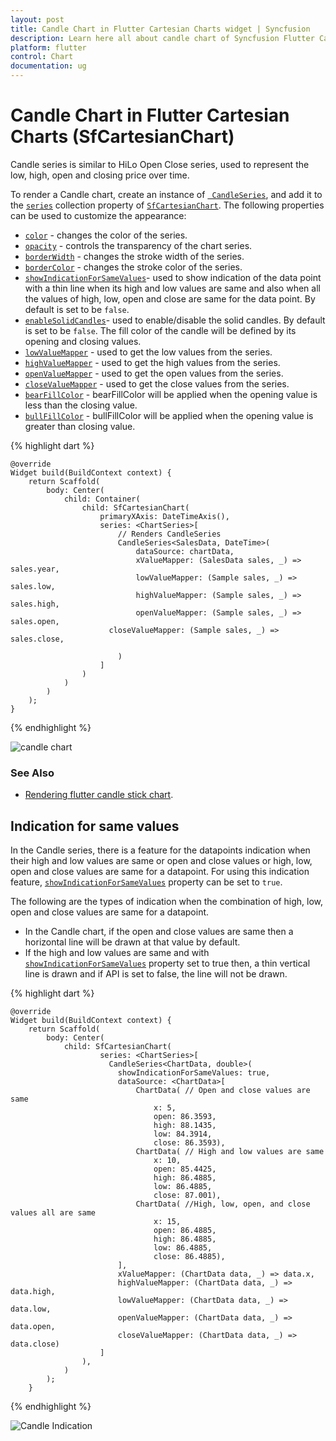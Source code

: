 ```yaml
---
layout: post
title: Candle Chart in Flutter Cartesian Charts widget | Syncfusion 
description: Learn here all about candle chart of Syncfusion Flutter Cartesian Charts (SfCartesianChart) widget and more.
platform: flutter
control: Chart
documentation: ug
---
```


# Candle Chart in Flutter Cartesian Charts (SfCartesianChart)

Candle series is similar to HiLo Open Close series, used to represent the low, high, open and closing price over time.

To render a Candle chart, create an instance of [` CandleSeries`](https://pub.dev/documentation/syncfusion_flutter_charts/latest/charts/CandleSeries-class.html), and add it to the [`series`](https://pub.dev/documentation/syncfusion_flutter_charts/latest/charts/SfCartesianChart/series.html) collection property of [`SfCartesianChart`](https://pub.dev/documentation/syncfusion_flutter_charts/latest/charts/SfCartesianChart/SfCartesianChart.html). The following properties can be used to customize the appearance:

* [`color`](https://pub.dev/documentation/syncfusion_flutter_charts/latest/charts/CartesianSeries/color.html) - changes the color of the series.
* [`opacity`](https://pub.dev/documentation/syncfusion_flutter_charts/latest/charts/CartesianSeries/opacity.html) - controls the transparency of the chart series.
* [`borderWidth`](https://pub.dev/documentation/syncfusion_flutter_charts/latest/charts/CartesianSeries/borderWidth.html) - changes the stroke width of the series.
* [`borderColor`](https://pub.dev/documentation/syncfusion_flutter_charts/latest/charts/CartesianSeries/borderColor.html) - changes the stroke color of the series.
* [`showIndicationForSameValues`](https://pub.dev/documentation/syncfusion_flutter_charts/latest/charts/CandleSeries/showIndicationForSameValues.html)- used to show indication of the data point with a thin line when its high and low values are same and also when all the values of high, low, open and close are same for the data point. By default is set to be `false`.
* [`enableSolidCandles`](https://pub.dev/documentation/syncfusion_flutter_charts/latest/charts/CandleSeries/enableSolidCandles.html)- used to enable/disable the solid candles. By default is set to be `false`. The fill color of the candle will be defined by its opening and closing values.
* [`lowValueMapper`](https://pub.dev/documentation/syncfusion_flutter_charts/latest/charts/CartesianSeries/lowValueMapper.html) - used to get the low values from the series.
* [`highValueMapper`](https://pub.dev/documentation/syncfusion_flutter_charts/latest/charts/CartesianSeries/highValueMapper.html) - used to get the high values from the series.
* [`openValueMapper`](https://pub.dev/documentation/syncfusion_flutter_charts/latest/charts/CandleSeries/openValueMapper.html) - used to get the open values from the series.
* [`closeValueMapper`](https://pub.dev/documentation/syncfusion_flutter_charts/latest/charts/CandleSeries/closeValueMapper.html) - used to get the close values from the series.
* [`bearFillColor`](https://pub.dev/documentation/syncfusion_flutter_charts/latest/charts/CandleSeries/bearColor.html) - bearFillColor will be applied when the opening value is less than the closing value.
* [`bullFillColor`](https://pub.dev/documentation/syncfusion_flutter_charts/latest/charts/CandleSeries/bullColor.html) - bullFillColor will be applied when the opening value is greater than closing value.



{% highlight dart %} 
    
    @override
    Widget build(BuildContext context) {
        return Scaffold(
            body: Center(
                child: Container(
                    child: SfCartesianChart(
                        primaryXAxis: DateTimeAxis(),
                        series: <ChartSeries>[
                            // Renders CandleSeries
                            CandleSeries<SalesData, DateTime>(
                                dataSource: chartData,
                                xValueMapper: (SalesData sales, _) => sales.year,
                                lowValueMapper: (Sample sales, _) => sales.low,
                                highValueMapper: (Sample sales, _) => sales.high, 
                                openValueMapper: (Sample sales, _) => sales.open,
                          closeValueMapper: (Sample sales, _) => sales.close,

                            )
                        ]
                    )
                )   
            )
        );
    }

{% endhighlight %}

![candle chart](images/cartesian-chart-types/candle.png)

### See Also 

* [Rendering flutter candle stick chart](https://www.syncfusion.com/kb/12288/how-to-render-flutter-candlestick-chart-using-the-charts-widget-sfcartesianchart).

## Indication for same values

In the Candle series, there is a feature for the datapoints indication when their high and low values are same or open and close values or high, low, open and close values are same for a datapoint. For using this indication feature, [`showIndicationForSameValues`](https://pub.dev/documentation/syncfusion_flutter_charts/latest/charts/CandleSeries/showIndicationForSameValues.html) property can be set to `true`.

The following are the types of indication when the combination of high, low, open and close values are same for a datapoint.

* In the Candle chart, if the open and close values are same then a horizontal line will be drawn at that value by default.
* If the high and low values are same and with [`showIndicationForSameValues`](https://pub.dev/documentation/syncfusion_flutter_charts/latest/charts/CandleSeries/showIndicationForSameValues.html) property set to true then, a thin vertical line is drawn and if API is set to false, the line will not be drawn. 


{% highlight dart %} 

    @override
    Widget build(BuildContext context) {
        return Scaffold(
            body: Center(
                child: SfCartesianChart(
                        series: <ChartSeries>[
                          CandleSeries<ChartData, double>(
                            showIndicationForSameValues: true,
                            dataSource: <ChartData>[
                                ChartData( // Open and close values are same
                                    x: 5,
                                    open: 86.3593,
                                    high: 88.1435,
                                    low: 84.3914,
                                    close: 86.3593),
                                ChartData( // High and low values are same
                                    x: 10,
                                    open: 85.4425,
                                    high: 86.4885,
                                    low: 86.4885,
                                    close: 87.001),
                                ChartData( //High, low, open, and close values all are same
                                    x: 15,
                                    open: 86.4885,
                                    high: 86.4885,
                                    low: 86.4885,
                                    close: 86.4885),
                            ],
                            xValueMapper: (ChartData data, _) => data.x,
                            highValueMapper: (ChartData data, _) => data.high,
                            lowValueMapper: (ChartData data, _) => data.low,
                            openValueMapper: (ChartData data, _) => data.open,
                            closeValueMapper: (ChartData data, _) => data.close)
                        ]
                    ),
                )   
            );
        }

{% endhighlight %}

![Candle Indication](images/cartesian-chart-types/candle_indication.jpg)